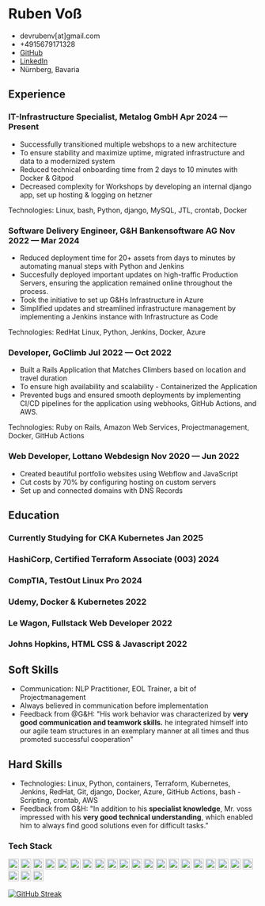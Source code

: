 # Ruben Voß

<div class="section headerInfo">

- devrubenv[at]gmail.com
- +4915679171328
- [GitHub](https://github.com/rubenvoss)
- [LinkedIn](https://www.linkedin.com/in/rubenvoss/)
- Nürnberg, Bavaria

</div>

## Experience

### IT-Infrastructure Specialist, Metalog GmbH <span class="spacer"></span> Apr 2024 &mdash; Present


- Successfully transitioned multiple webshops to a new architecture
- To ensure stability and maximize uptime, migrated infrastructure and data to a modernized system
- Reduced technical onboarding time from 2 days to 10 minutes with Docker & Gitpod
- Decreased complexity for Workshops by developing an internal django app, set up hosting & logging on hetzner

Technologies: Linux, bash, Python, django, MySQL, JTL, crontab, Docker

### Software Delivery Engineer, G&H Bankensoftware AG <span class="spacer"></span> Nov 2022 &mdash; Mar 2024

- Reduced deployment time for 20+ assets from days to minutes by automating manual steps with Python and Jenkins
- Succesfully deployed important updates on high-traffic Production Servers, ensuring the application remained online throughout the process.
- Took the initiative to set up G&Hs Infrastructure in Azure
- Simplified updates and streamlined infrastructure management by implementing a Jenkins instance with Infrastructure as Code

Technologies: RedHat Linux, Python, Jenkins, Docker, Azure

### Developer, GoClimb <span class="spacer"></span> Jul 2022 &mdash; Oct 2022

- Built a Rails Application that Matches Climbers based on location and travel duration
- To ensure high availability and scalability - Containerized the Application
- Prevented bugs and ensured smooth deployments by implementing CI/CD pipelines for the application using webhooks, GitHub Actions, and AWS.
  
Technologies:  Ruby on Rails, Amazon Web Services, Projectmanagement,  Docker, GitHub Actions

### Web Developer, Lottano Webdesign <span class="spacer"></span> Nov 2020 &mdash; Jun 2022

- Created beautiful portfolio websites using Webflow and JavaScript
- Cut costs by 70% by configuring hosting on custom servers
- Set up and connected domains with DNS Records


<!-- Older resume bits can be commented out so that you can keep the info without deleting it -->

<!-- ### <span>Software Engineering Intern, Google</span> <span>Mar 2017 &mdash; Sept 2017</span>

### <span>Software Engineering Intern, Curalate</span> <span>June 2016 &mdash; Sept 2016</span> -->

## Education

### Currently Studying for CKA Kubernetes <span class="spacer"></span> Jan 2025

### HashiCorp, Certified Terraform Associate (003) <span class="spacer"></span> 2024

### CompTIA, TestOut Linux Pro <span class="spacer"></span> 2024

### Udemy, Docker & Kubernetes <span class="spacer"></span> 2022

### Le Wagon, Fullstack Web Developer <span class="spacer"></span> 2022

### Johns Hopkins, HTML CSS & Javascript <span class="spacer"></span> 2022


## Soft Skills
- Communication: NLP Practitioner, EOL Trainer, a bit of Projectmanagement
- Always believed in communication before implementation
- Feedback from @G&H: "His work behavior was characterized by **very good communication and teamwork skills.** he integrated himself into our agile team structures in an exemplary manner at all times and thus promoted successful cooperation"

## Hard Skills
- Technologies: Linux, Python, containers, Terraform, Kubernetes, Jenkins, RedHat, Git, django, Docker, Azure, GitHub Actions, bash - Scripting, crontab, AWS
- Feedback from G&H: "In addition to his **specialist knowledge**, Mr. voss impressed with his **very good technical understanding**, which enabled him to always find good solutions even for difficult tasks."

### Tech Stack
<a href="https://www.linuxfoundation.org/" title="Linux"><img src="https://github.com/get-icon/geticon/raw/master/icons/linux-tux.svg" alt="Linux" width="21px" height="21px"></a>
<a href="https://www.python.org/" title="Python"><img src="https://github.com/get-icon/geticon/raw/master/icons/python.svg" alt="Python" width="21px" height="21px"></a>
<a href="https://www.docker.com/" title="docker"><img src="https://github.com/get-icon/geticon/raw/master/icons/docker-icon.svg" alt="docker" width="21px" height="21px"></a>
<a href="https://www.gnu.org/software/bash/" title="Bash"><img src="https://github.com/get-icon/geticon/raw/master/icons/bash.svg" alt="Bash" width="21px" height="21px"></a>
<a href="https://git-scm.com/" title="Git"><img src="https://github.com/get-icon/geticon/raw/master/icons/git-icon.svg" alt="Git" width="21px" height="21px"></a>
<a href="https://azure.microsoft.com/" title="Microsoft Azure"><img src="https://github.com/get-icon/geticon/raw/master/icons/azure-icon.svg" alt="Microsoft Azure" width="21px" height="21px"></a>
<a href="https://www.nginx.com/" title="Nginx"><img src="https://github.com/get-icon/geticon/raw/master/icons/nginx-icon.svg" alt="Nginx" width="21px" height="21px"></a>
<a href="https://www.ruby-lang.org/" title="Ruby"><img src="https://github.com/get-icon/geticon/raw/master/icons/ruby.svg" alt="Ruby" width="21px" height="21px"></a>
<a href="https://www.postgresql.org/" title="PostgreSQL"><img src="https://github.com/get-icon/geticon/raw/master/icons/postgresql.svg" alt="PostgreSQL" width="21px" height="21px"></a>
<a href="https://developer.mozilla.org/en-US/docs/Web/JavaScript" title="JavaScript"><img src="https://github.com/get-icon/geticon/raw/master/icons/javascript.svg" alt="JavaScript" width="21px" height="21px"></a>
<a href="https://www.w3.org/TR/CSS/" title="CSS3"><img src="https://github.com/get-icon/geticon/raw/master/icons/css-3.svg" alt="CSS3" width="21px" height="21px"></a>
<a href="https://sass-lang.com/" title="Sass"><img src="https://github.com/get-icon/geticon/raw/master/icons/sass.svg" alt="Sass" width="21px" height="21px"></a>
<a href="https://aws.amazon.com/" title="AWS"><img src="https://github.com/get-icon/geticon/raw/master/icons/aws.svg" alt="AWS" width="21px" height="21px"></a>
<a href="https://rubyonrails.org/" title="Rails"><img src="https://github.com/get-icon/geticon/raw/master/icons/rails.svg" alt="Rails" width="21px" height="21px"></a>
<a href="https://getbootstrap.com/" title="Bootstrap"><img src="https://github.com/get-icon/geticon/raw/master/icons/bootstrap.svg" alt="Bootstrap" width="21px" height="21px"></a>
<a href="https://www.w3.org/TR/html5/" title="HTML5"><img src="https://github.com/get-icon/geticon/raw/master/icons/html-5.svg" alt="HTML5" width="21px" height="21px"></a>
<a href="https://www.npmjs.com/" title="npm"><img src="https://github.com/get-icon/geticon/raw/master/icons/npm.svg" alt="npm" width="21px" height="21px"></a>
<a href="https://yarnpkg.com/" title="Yarn"><img src="https://github.com/get-icon/geticon/raw/master/icons/yarn.svg" alt="Yarn" width="21px" height="21px"></a>
<a href="https://webpack.js.org/" title="webpack"><img src="https://github.com/get-icon/geticon/raw/master/icons/webpack.svg" alt="webpack" width="21px" height="21px"></a>
<a href="https://handlebarsjs.com/" title="Handlebars"><img src="https://github.com/get-icon/geticon/raw/master/icons/handlebars.svg" alt="Handlebars" width="21px" height="21px"></a>
<a href="https://eslint.org/" title="ESLint"><img src="https://github.com/get-icon/geticon/raw/master/icons/eslint.svg" alt="ESLint" width="21px" height="21px"></a>
<a href="https://code.visualstudio.com/" title="Visual Studio Code"><img src="https://github.com/get-icon/geticon/raw/master/icons/visual-studio-code.svg" alt="Visual Studio Code" width="21px" height="21px"></a>
<a href="https://webflow.com" title="Webflow"><img src="https://github.com/get-icon/geticon/raw/master/icons/webflow.svg" alt="Webflow" width="21px" height="21px"></a>

[![GitHub Streak](https://streak-stats.demolab.com/?user=rubenvoss&theme=dark)](https://git.io/streak-stats)


